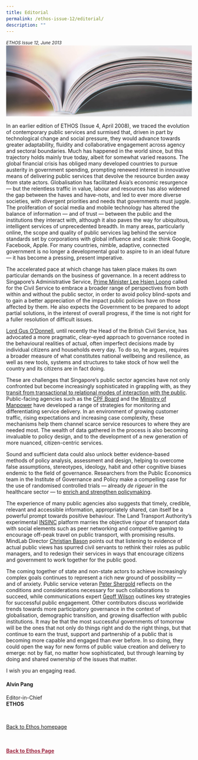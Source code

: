 ```yaml
---
title: Editorial
permalink: /ethos-issue-12/editorial/
description: ""
---
```

<style>

.back a
{
	color: #9f2943;
	font-weight: bold;
}

#banner img
{
	width:100%;
}
	
.author
{
border-bottom: 1px solid black;
margin-top:40px;
padding-bottom:30px;
border-top: 1px solid black;	

}

.author p {
	font-size: 0.9em;
	line-height:24px !important;
	}	

.break
{
   border-top: 1px solid  black;
   border-bottom: 1px solid black;
	 padding:20px;
	text-align:center;
	margin-top:50px;
}
	
.break1
{
font-family: Georgia;
	font-size:20px;
	font-style: italic;
	font-weight: bold;
}

.boxheader {
	color: white !important;
	}	

.containerbox {
	background-color: #eceedb;
	border-radius: 10px;
	padding: 5%;
	margin-top: 5%;
	
	}	

li {
	font-size: 15px !important;
	
	}	

</style>

<em><small>ETHOS Issue 12, June 2013</small></em>
<img src="/images/Landing_Banner_Images/knowledge_editorial_banner_01.jpg">


<p>In an earlier edition of ETHOS (Issue 4, April 2008), we traced the evolution of contemporary public services and surmised that, driven in part by technological change and social pressure, they would advance towards greater adaptability, fluidity and collaborative engagement across agency and sectoral boundaries. Much has happened in the world since, but this trajectory holds mainly true today, albeit for somewhat varied reasons. The global financial crisis has obliged many developed countries to pursue austerity in government spending, prompting renewed interest in innovative means of delivering public services that devolve the resource burden away from state actors. Globalisation has facilitated Asia’s economic resurgence — but the relentless traffic in value, labour and resources has also widened the gap between the haves and have-nots, and led to ever more diverse societies, with divergent priorities and needs that governments must juggle. The proliferation of social media and mobile technology has altered the balance of information — and of trust — between the public and the institutions they interact with, although it also paves the way for ubiquitous, intelligent services of unprecedented breadth. In many areas, particularly online, the scope and quality of public services lag behind the service standards set by corporations with global influence and scale: think Google, Facebook, Apple. For many countries, nimble, adaptive, connected government is no longer a developmental goal to aspire to in an ideal future — it has become a pressing, present imperative. </p>

<p>The accelerated pace at which change has taken place makes its own particular demands on the business of governance. In a recent address to Singapore’s Administrative Service, <a href="/ethos-issue-12/to-listen-labour-and-lead-building-a-better-singapore-together/">Prime Minister Lee Hsien Loong</a>&nbsp;called for the Civil Service to embrace a broader range of perspectives from both within and without the public sector, in order to avoid policy blind-spots and to gain a better appreciation of the impact public policies have on those affected by them. He also expects the Government to be prepared to adopt partial solutions, in the interest of overall progress, if the time is not right for a fuller resolution of difficult&nbsp;issues. </p>

<p><a href="successful-governance-a-conversation.html">Lord Gus O’Donnell</a>, until recently the Head of the British Civil Service, has advocated a more pragmatic, clear-eyed approach to governance rooted in the behavioural realities of actual, often imperfect decisions made by individual citizens and households every day. To do so, he argues, requires a broader measure of what constitutes national wellbeing and resilience, as well as new tools, systems and structures to take stock of how well the country and its citizens are in fact doing.</p>

<p>These are challenges that Singapore’s public sector agencies have not only confronted but become increasingly sophisticated in grappling with, as they <a href="a-new-paradigm-for-the-delivery-of-public-services.html">transit from transactional to relational modes of interaction with the public</a>. Public-facing agencies such as the <a href="cpfb%27s-icare-advantage.html">CPF Board</a>&nbsp;and the <a href="mom%27s-smarter-service-initiatives.html">Ministry of Manpower</a>&nbsp;have developed a range of strategies for monitoring and differentiating service delivery. In an environment of growing customer traffic, rising expectations and increasing case complexity, these mechanisms help them channel scarce service resources to where they are needed most. The wealth of data gathered in the process is also becoming invaluable to policy design, and to the development of a new generation of more nuanced, citizen-centric services.</p>

<p>Sound and sufficient data could also unlock better evidence-based methods of policy analysis, assessment and design, helping to overcome false assumptions, stereotypes, ideology, habit and other cognitive biases endemic to the field of governance. Researchers from the Public Economics team in the Institute of Governance and Policy make a compelling case for the use of randomised controlled trials — already <em>de rigeuer</em> in the healthcare sector — to <a href="randomised-controlled-trials-in-policymaking.html">enrich and strengthen policymaking</a>. </p>

<p>The experience of many public agencies also suggests that timely, credible, relevant and accessible information, appropriately shared, can itself be a powerful prompt towards positive behaviour. The Land Transport Authority’s experimental <a href="governance-through-adaptive-urban-platforms-the-insinc-experiment.html">INSINC</a>&nbsp;platform marries the objective rigour of transport data with social elements such as peer networking and competitive gaming to encourage off-peak travel on public transport, with promising results. MindLab Director <a href="public-managers-as-innovators-in-search-of-design-attitude.html">Christian Bason</a>&nbsp;points out that listening to evidence of actual public views has spurred civil servants to rethink their roles as public managers, and to redesign their services in ways that encourage citizens and government to work together for the public good. </p>

<p>The coming together of state and non-state actors to achieve increasingly complex goals continues to represent a rich new ground of possibility — and of anxiety. Public service veteran <a href="commissioning-public-value-the-role-of-civil-servants.html">Peter Shergold</a>&nbsp;reflects on the conditions and considerations necessary for such collaborations to succeed, while communications expert <a href="public-engagement-that-works.html">Geoff Wilson</a>&nbsp;outlines key strategies for successful public engagement. Other contributors discuss worldwide trends towards more participatory governance in the context of globalisation, demographic transition, and growing disaffection with public institutions. It may be that the most successful governments of tomorrow will be the ones that not only do things right and do the right things, but that continue to earn the trust, support and partnership of a public that is becoming more capable and engaged than ever before. In so doing, they could open the way for new forms of public value creation and delivery to emerge: not by fiat, no matter how sophisticated, but through learning by doing and shared ownership of the issues that matter.</p>

<p>I wish you an engaging read.</p>

<h4>Alvin Pang</h4>

<p>Editor-in-Chief
<br>
<strong>ETHOS</strong></p>

<br>

<p><a href="../../ethos.html">Back to Ethos homepage</a></p>






<br>
<br>	
<div class="back">
<a href="/ethos/">Back to Ethos Page</a>	
</div>